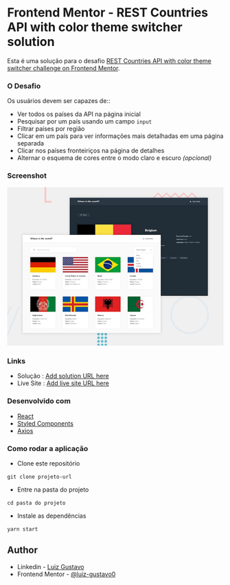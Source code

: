 # Frontend Mentor - REST Countries API with color theme switcher solution

Esta é uma solução para o desafio [REST Countries API with color theme switcher challenge on Frontend Mentor](https://www.frontendmentor.io/challenges/rest-countries-api-with-color-theme-switcher-5cacc469fec04111f7b848ca).

### O Desafio

Os usuários devem ser capazes de::

- Ver todos os países da API na página inicial
- Pesquisar por um país usando um campo `input`
- Filtrar países por região
- Clicar em um país para ver informações mais detalhadas em uma página separada
- Clicar nos países fronteiriços na página de detalhes
- Alternar o esquema de cores entre o modo claro e escuro _(opcional)_

### Screenshot

![](./src/img/desktop-preview.jpg)

### Links

- Solução : [Add solution URL here](https://your-solution-url.com)
- Live Site : [Add live site URL here](https://your-live-site-url.com)

### Desenvolvido com

- [React](https://reactjs.org/)
- [Styled Components](https://styled-components.com/)
- [Axios](https://axios-http.com/)

### Como rodar a aplicação

- Clone este repositório

```
git clone projeto-url
```

- Entre na pasta do projeto

```
cd pasta do projeto
```

- Instale as dependências

```
yarn start
```

## Author

- Linkedin - [Luiz Gustavo](https://linkedin.com/in/luiz-gustavo0)
- Frontend Mentor - [@luiz-gustavo0](https://www.frontendmentor.io/profile/luiz-gustavo0)
